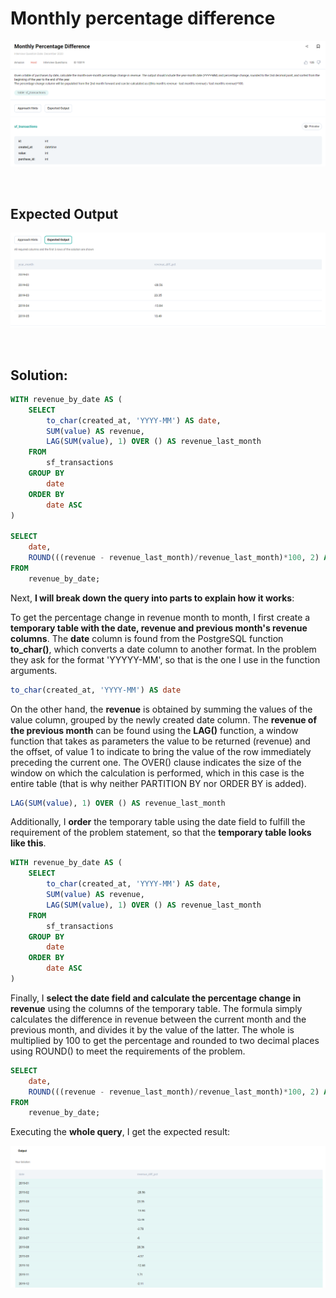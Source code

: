 # Monthly percentage difference

<div id="header" align="center">
  <img src="https://github.com/MartaCasdelg/StrataScratch-SQL-Challenges/blob/main/Hard/Images/monthly_percentage_change_1.png" />
</div>

&nbsp;

## Expected Output

<div id="header" align="center">
  <img src="https://github.com/MartaCasdelg/StrataScratch-SQL-Challenges/blob/main/Hard/Images/monthly_percentage_change_2.png" />
</div>

&nbsp;


## Solution:

```sql
WITH revenue_by_date AS (
    SELECT
        to_char(created_at, 'YYYY-MM') AS date,
        SUM(value) AS revenue,
        LAG(SUM(value), 1) OVER () AS revenue_last_month
    FROM
        sf_transactions
    GROUP BY
        date
    ORDER BY
        date ASC
)

SELECT
    date,
    ROUND(((revenue - revenue_last_month)/revenue_last_month)*100, 2) AS revenue_diff_pct
FROM
    revenue_by_date;
```
Next, **I will break down the query into parts to explain how it works**:

To get the percentage change in revenue month to month, I first create a **temporary table with the date, revenue and previous month's revenue columns**. The **date** column is found from the PostgreSQL function **to_char()**, which converts a date column to another format. In the problem they ask for the format 'YYYYY-MM', so that is the one I use in the function arguments.

```sql
to_char(created_at, 'YYYY-MM') AS date
```

On the other hand, the **revenue** is obtained by summing the values of the value column, grouped by the newly created date column. The **revenue of the previous month** can be found using the **LAG()** function, a window function that takes as parameters the value to be returned (revenue) and the offset, of value 1 to indicate to bring the value of the row immediately preceding the current one. The OVER() clause indicates the size of the window on which the calculation is performed, which in this case is the entire table (that is why neither PARTITION BY nor ORDER BY is added). 

```sql
LAG(SUM(value), 1) OVER () AS revenue_last_month
```

Additionally, I **order** the temporary table using the date field to fulfill the requirement of the problem statement, so that the **temporary table looks like this**.

```sql
WITH revenue_by_date AS (
    SELECT
        to_char(created_at, 'YYYY-MM') AS date,
        SUM(value) AS revenue,
        LAG(SUM(value), 1) OVER () AS revenue_last_month
    FROM
        sf_transactions
    GROUP BY
        date
    ORDER BY
        date ASC
)
```

Finally, I **select the date field and calculate the percentage change in revenue** using the columns of the temporary table. The formula simply calculates the difference in revenue between the current month and the previous month, and divides it by the value of the latter. The whole is multiplied by 100 to get the percentage and rounded to two decimal places using ROUND() to meet the requirements of the problem.

```sql
SELECT
    date,
    ROUND(((revenue - revenue_last_month)/revenue_last_month)*100, 2) AS revenue_diff_pct
FROM
    revenue_by_date;
```

Executing the **whole query**, I get the expected result:

<div id="header" align="center">
  <img src="https://github.com/MartaCasdelg/StrataScratch-SQL-Challenges/blob/main/Hard/Images/monthly_percentage_change_output.png" />
</div>